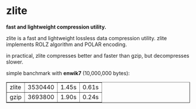 zlite
=====

**fast and lightweight compression utility.**

zlite is a fast and lightweight lossless data compression utility. zlite implements ROLZ algorithm and POLAR encoding.

in practical, zlite compresses better and faster than gzip, but decompresses slower.

simple banchmark with __enwik7__ (10,000,000 bytes):

<table border="1">
 <tr><td>zlite</td> <td>3530440</td> <td>1.45s</td> <td>0.61s</td></tr>
 <tr><td>gzip</td>  <td>3693800</td> <td>1.90s</td> <td>0.24s</td></tr>
</table>
